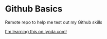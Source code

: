 # Github Basics
Remote repo to help me test out my Github skills

[I'm learning this on lynda.com!](http://www.lynda.com)
